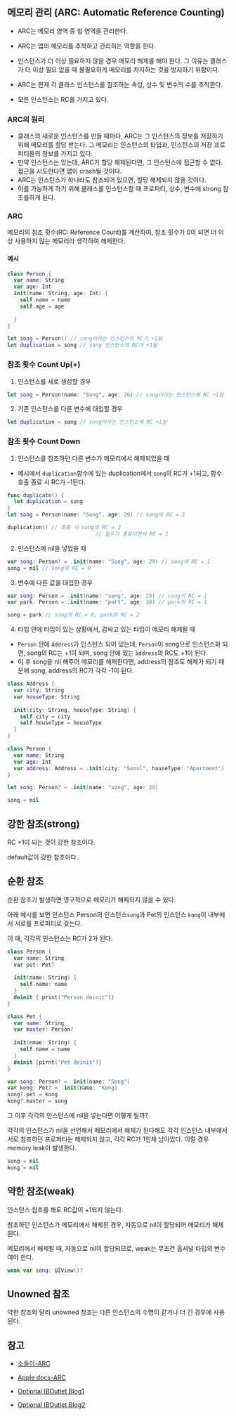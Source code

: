 ## 메모리 관리 (ARC: Automatic Reference Counting)

- ARC는 메모리 영역 중 힙 영역을 관리한다.

- ARC는 앱의 메모리를 추적하고 관리하는 역할을 한다.

- 인스턴스가 더 이상 필요하지 않을 경우 메모리 해제를 해야 한다. 그 이유는 클래스가 더 이상 필요 없을 때 불필요하게 메모리를 차지하는 것을 방지하기 위함이다.
- ARC는 현재 각 클래스 인스턴스를 참조하는 속성, 상수 및 변수의 수를 추적한다.
- 모든 인스턴스는 RC를 가지고 있다.



### ARC의 원리 

- 클래스의 새로운 인스턴스를 만들 때마다, ARC는 그 인스턴스의 정보를 저장하기 위해 메모리를 할당 받는다. 그 메모리는 인스턴스의 타입과, 인스턴스의 저장 프로퍼티들의 정보를 가지고 있다.
- 만약 인스턴스는 있는데, ARC가 할당 해제된다면, 그 인스턴스에 접근할 수 없다. 접근을 시도한다면 앱이 crash될 것이다.
- ARC는 인스턴스가 하나라도 참조되어 있으면, 할당 해제되지 않을 것이다.
- 이를 가능하게 하기 위해 클래스를 인스턴스할 때 프로퍼티, 상수, 변수에  strong 참조를하게 된다.



### ARC 

메모리의 참조 횟수(RC: Reference Count)를 계산하여, 참조 횟수가 0이 되면 더 이상 사용하지 않는 메모리라 생각하여 해제한다.

#### 예시 

```swift 
class Person {
  var name: String
  var age: Int
  init(name: String, age: Int) {
    self.name = name
    self.age = age
    
  }
}

let song = Person() // song이라는 인스턴스의 RC가 +1됨
let duplication = song // song 인스턴스의 RC가 +1됨
```



### 참조 횟수 Count Up(+)

1. 인스턴스를 새로 생성할 경우 

```swift
let song = Person(name: "Song", age: 26) // song이라는 인스턴스에 RC +1됨
```



2. 기존 인스턴스를 다른 변수에 대입할 경우

```swift
let duplication = song // song이라는 인스턴스에 RC +1됨
```



### 참조 횟수 Count Down

1. 인스턴스를 참조하던 다른 변수가 메모리에서 해제되었을 때

- 예시에서 ``duplication``함수에 있는 duplication에서 ``song``의 RC가 +1되고, 함수 호출 종료 시 RC가 -1된다.

```swift
func duplicate() {
  let duplication = song
}
let song = Person(name: "Song", age: 29) // song의 RC = 1

duplication() // 호출 시 song의 RC = 2
							// 함수가 종료되면서 RC = 1

```



2. 인스턴스에 nil을 넣었을 때

```swift
var song: Person? = .init(name: "Song", age: 29) // song의 RC = 1
song = nil // song의 RC = 0
```



3. 변수에 다른 값을 대입한 경우

```swift
var song: Person = .init(name: "song", age: 28) // song의 RC = 1
var park: Person = .init(name: "part", age: 30) // park의 RC = 1

song = park // song의 RC = 0, park의 RC = 2
```



4. 타입 안에 타입이 있는 상황에서, 감싸고 있는 타입이 메모리 해제될 때 

- ```Person``` 안에 ``Àddress``가 인스턴스 되어 있는데, ```Person```이 song으로 인스턴스화 되면, song의 RC는 +1이 되며, song 안에 있는 ```àddress```의 RC도 +1이 된다. 
- 이 후 song을 nil 해주어 메모리를 해제한다면, address의 참조도 해제가 되기 때문에 song, address의 RC가 각각 -1이 된다.

```swift
class Address {
  var city: String
  var houseType: String
  
  init(city: String, houseType: String) {
    self.city = city
    self.houseType = houseType
  }
}

class Person {
  var name: String
  var age: Int
  var address: Address = .init(city: "Seoul", houseType: "Apartment")
}

let song: Person? = .init(name: "song", age: 28)

song = nil
```



## 강한 참조(strong)

RC +1이 되는 것이 강한 참조이다. 

default값이 강한 참조이다.



## 순환 참조

순환 참조가 발생하면 영구적으로 메모리가 해제되지 않을 수 있다. 

아래 예시를 보면 인스턴스 Person의 인스턴스```song```과 Pet의 인스턴스  ```kong```이 내부에서 서로를 프로퍼티로 갖는다.

이 때, 각각의 인스턴스는 RC가 2가 된다.  

```swift
class Person {
  var name: String
  var pet: Pet?
  
  init(name: String) {
    self.name: name
  }
  deinit { print("Person deinit")}
}

class Pet {
  var name: String
  var master: Person?
  
  init(nmae: String) {
    self.name = name
  }
  deinit {pirnt("Pet deinit")}
}

var song: Person? = .init(name: "Song")
var kong: Pet? = .init(name: "Kong)
song?.pet = kong
kong?.master = song                     			                  
```

그 이후 각각의 인스턴스에 nil을 넣는다면 어떻게 될까?

각각의 인스턴스가 nil을 선언해서 메모리에서 해제가 된다해도 각각 인스턴스 내부에서 서로 참조하던 프로퍼티는 해제되지 않고, 각각 RC가 1인체 남아있다. 이럴 경우 memory leak이 발생한다.

```swift
song = nil
kong = nil 
```



## 약한 참조(weak)

인스턴스 참조를 해도 RC값이 +1되지 않는다.

참조하던 인스턴스가 메모리에서 해제된 경우, 자동으로 nil이 할당되어 메모리가 해제된다.

메모리에서 해제될 때, 자동으로 nil이 할당되므로, weak는 무조건 옵셔널 타입의 변수여야 한다.

```swift
weak var song: UIView()?
```



## Unowned 참조

약한 참조와 달리 unowned 참조는 다른 인스턴스의 수명이 같거나 더 긴 경우에 사용된다.

## 참고

- [소들이-ARC](https://babbab2.tistory.com/26)

- [Apple docs-ARC](https://docs.swift.org/swift-book/LanguageGuide/AutomaticReferenceCounting.html)

- [Optional IBOutlet Blog1](https://blog.curtisherbert.com/to-optional-or-not-to-optional-iboutlet/)
- [Optional IBOutlet Blog2](https://cocoacasts.com/should-outlets-be-optionals-or-implicitly-unwrapped-optionals)











